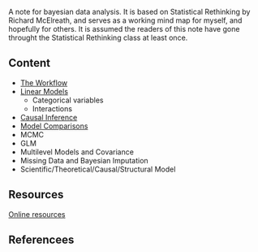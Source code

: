 A note for bayesian data analysis. It is based on Statistical Rethinking by Richard McElreath, and serves as a working mind map for myself, and hopefully for others. It is assumed the readers of this note have gone throught the Statistical Rethinking class at least once.

## Content

- [The Workflow](/notes/workflow.md)
- [Linear Models](/notes/linear_model.md)
    - Categorical variables
    - Interactions
- [Causal Inference](/notes/causal_inference.md)
- [Model Comparisons](/notes/model_comparison.md)
- MCMC
- GLM
- Multilevel Models and Covariance
- Missing Data and Bayesian Imputation
- Scientific/Theoretical/Causal/Structural Model



## Resources
[Online resources](./notes/online_resources.md)


## Referencees